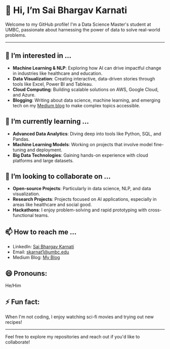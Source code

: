 # 👋 Hi, I’m Sai Bhargav Karnati

Welcome to my GitHub profile! I'm a Data Science Master's student at UMBC, passionate about harnessing the power of data to solve real-world problems.

---

## 👀 I’m interested in ...
- **Machine Learning & NLP**: Exploring how AI can drive impactful change in industries like healthcare and education.
- **Data Visualization**: Creating interactive, data-driven stories through tools like Excel, Power BI and Tableau.
- **Cloud Computing**: Building scalable solutions on AWS, Google Cloud, and Azure.
- **Blogging**: Writing about data science, machine learning, and emerging tech on my [Medium blog](https://medium.com/@saibhargavkarnati) to make complex topics accessible.


## 🌱 I’m currently learning ...
- **Advanced Data Analytics**: Diving deep into tools like Python, SQL, and Pandas.
- **Machine Learning Models**: Working on projects that involve model fine-tuning and deployment.
- **Big Data Technologies**: Gaining hands-on experience with cloud platforms and large datasets.

## 💞️ I’m looking to collaborate on ...
- **Open-source Projects**: Particularly in data science, NLP, and data visualization.
- **Research Projects**: Projects focused on AI applications, especially in areas like healthcare and social good.
- **Hackathons**: I enjoy problem-solving and rapid prototyping with cross-functional teams.

## 📫 How to reach me ...
- LinkedIn: [Sai Bhargav Karnati](https://www.linkedin.com/in/sai-bhargav-karnati-886883303/)
- Email: skarnat1@umbc.edu
- Medium Blog: [My Blog](https://medium.com/@saibhargavkarnati)


## 😄 Pronouns:
He/Him

## ⚡ Fun fact:
When I'm not coding, I enjoy watching sci-fi movies and trying out new recipes! 

---

Feel free to explore my repositories and reach out if you'd like to collaborate!
